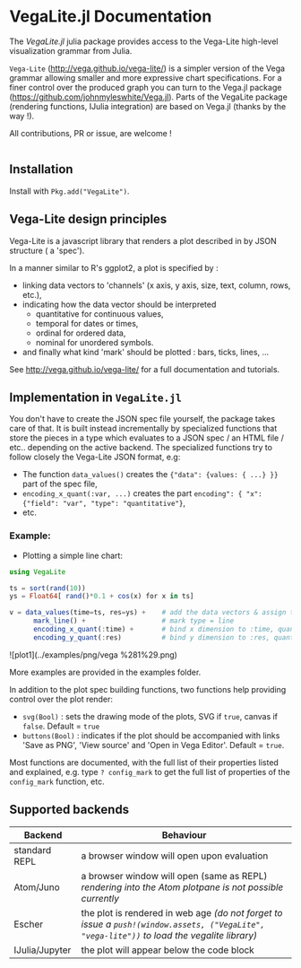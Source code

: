 # VegaLite.jl Documentation

The *VegaLite.jl* julia package provides access to the Vega-Lite high-level visualization grammar from Julia.

`Vega-Lite` (http://vega.github.io/vega-lite/) is a simpler version of the Vega grammar allowing smaller and more expressive chart specifications. For a finer control over the produced graph you can turn to the Vega.jl package (https://github.com/johnmyleswhite/Vega.jl). Parts of the VegaLite package (rendering functions, IJulia integration) are based on Vega.jl (thanks by the way !).

All contributions, PR or issue, are welcome !

```@contents
```

## Installation

Install with `Pkg.add("VegaLite")`.

## Vega-Lite design principles

Vega-Lite is a javascript library that renders a plot described in by JSON structure ( a 'spec').

In a manner similar to R's ggplot2, a plot is specified by :
- linking data vectors to 'channels' (x axis, y axis, size, text, column, rows, etc.),
- indicating how the data vector should be interpreted  
  - quantitative for continuous values,
  - temporal for dates or times,
  - ordinal for ordered data,
  - nominal for unordered symbols.
- and finally what kind 'mark' should be plotted : bars, ticks, lines, ...

See http://vega.github.io/vega-lite/ for a full documentation and tutorials.

## Implementation in `VegaLite.jl`

You don't have to create the JSON spec file yourself, the package takes care of that. It is built instead incrementally by specialized functions that store the pieces in a type which evaluates to a JSON spec / an HTML file / etc.. depending on the active backend.
The specialized functions try to follow closely the Vega-Lite JSON format, e.g:
- The function `data_values()` creates the `{"data": {values: { ...} }}` part of the spec file,
- `encoding_x_quant(:var, ...)` creates the part `encoding": { "x": {"field": "var", "type": "quantitative"}`,
- etc.

### Example:

- Plotting a simple line chart:

```julia
using VegaLite

ts = sort(rand(10))
ys = Float64[ rand()*0.1 + cos(x) for x in ts]

v = data_values(time=ts, res=ys) +    # add the data vectors & assign to symbols 'time' and 'res'
      mark_line() +                   # mark type = line
      encoding_x_quant(:time) +       # bind x dimension to :time, quantitative scale
      encoding_y_quant(:res)          # bind y dimension to :res, quantitative scale
```

![plot1](../examples/png/vega %281%29.png)

More examples are provided in the examples folder.


In addition to the plot spec building functions, two functions help providing control over the plot render:
- `svg(Bool)` : sets the drawing mode of the plots, SVG if `true`, canvas if `false`. Default = `true`
- `buttons(Bool)` : indicates if the plot should be accompanied with links 'Save as PNG', 'View source' and 'Open in Vega Editor'. Default = `true`.

Most functions are documented, with the full list of their properties listed and explained, e.g. type `? config_mark` to get the full list of properties of the `config_mark` function, etc.

## Supported backends

| Backend | Behaviour |
|---------|-----|
| standard REPL | a browser window will open upon evaluation |
| Atom/Juno | a browser window will open (same as REPL) *rendering into the Atom plotpane is not possible currently* |
| Escher | the plot is rendered in web age *(do not forget to issue a     `push!(window.assets, ("VegaLite", "vega-lite"))` to load the vegalite library)* |
| IJulia/Jupyter | the plot will appear below the code block  |
